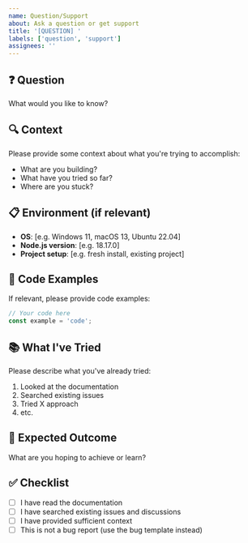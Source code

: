 ```yaml
---
name: Question/Support
about: Ask a question or get support
title: '[QUESTION] '
labels: ['question', 'support']
assignees: ''
---
```


## ❓ Question
What would you like to know?

## 🔍 Context
Please provide some context about what you're trying to accomplish:
- What are you building?
- What have you tried so far?
- Where are you stuck?

## 📋 Environment (if relevant)
- **OS**: [e.g. Windows 11, macOS 13, Ubuntu 22.04]
- **Node.js version**: [e.g. 18.17.0]
- **Project setup**: [e.g. fresh install, existing project]

## 📝 Code Examples
If relevant, please provide code examples:

```typescript
// Your code here
const example = 'code';
```

## 📚 What I've Tried
Please describe what you've already tried:
1. Looked at the documentation
2. Searched existing issues
3. Tried X approach
4. etc.

## 🎯 Expected Outcome
What are you hoping to achieve or learn?

## ✅ Checklist
- [ ] I have read the documentation
- [ ] I have searched existing issues and discussions
- [ ] I have provided sufficient context
- [ ] This is not a bug report (use the bug template instead)
